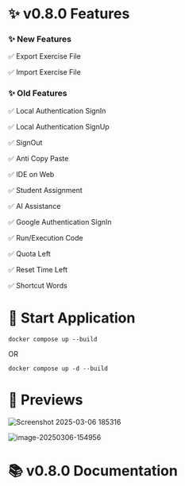 # ✨ v0.8.0 Features

### ✨ New Features

✅ Export Exercise File

✅ Import Exercise File

### ✨ Old Features

✅ Local Authentication SignIn

✅ Local Authentication SignUp

✅ SignOut

✅ Anti Copy Paste

✅ IDE on Web

✅ Student Assignment

✅ AI Assistance

✅ Google Authentication SignIn

✅ Run/Execution Code

✅ Quota Left

✅ Reset Time Left

✅ Shortcut Words

# 🚀 Start Application
```
docker compose up --build
```
OR
```
docker compose up -d --build
```
# 👀 Previews

![Screenshot 2025-03-06 185316](https://github.com/user-attachments/assets/00a17dae-f6a0-41df-8d70-870649d25b48)

![image-20250306-154956](https://github.com/user-attachments/assets/7edf64be-bb5f-4e0b-a0e7-36a968ca07c2)




# 📚 v0.8.0 Documentation
